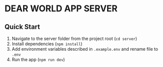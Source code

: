 # DEAR WORLD APP SERVER

## Quick Start
1. Navigate to the server folder from the project root (`cd server`)
2. Install dependencies (`npm install`)
3. Add environment variables described in `.example.env` and rename file to `.env`
4. Run the app (`npm run dev`)